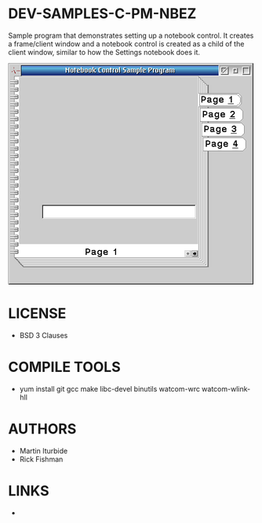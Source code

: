 # DEV-SAMPLES-C-PM-NBEZ
Sample program that demonstrates setting up a notebook control. It creates a frame/client window and a notebook control is created as a child of the client window, similar to how the Settings notebook does it.

![NBEZ ScreenShot](/wiki/NBEZ_001.png)

LICENSE
===============
* BSD 3 Clauses

COMPILE TOOLS
===============
* yum install git gcc make libc-devel binutils watcom-wrc watcom-wlink-hll
 
AUTHORS
===============
* Martin Iturbide
* Rick Fishman

LINKS
===============
* 
